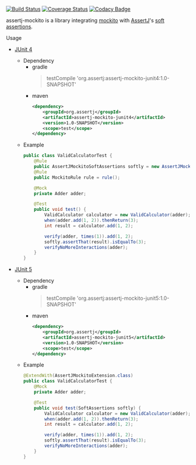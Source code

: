 [![Build Status](https://travis-ci.org/fduminy/assertj-mockito.svg?branch=master)](https://travis-ci.org/fduminy/assertj-mockito)
[![Coverage Status](https://coveralls.io/repos/github/fduminy/assertj-mockito/badge.svg)](https://coveralls.io/github/fduminy/assertj-mockito)
[![Codacy Badge](https://api.codacy.com/project/badge/Grade/1d6a4252e9b84219aefa44c733c26618)](https://www.codacy.com/manual/fduminy/assertj-mockito?utm_source=github.com&amp;utm_medium=referral&amp;utm_content=fduminy/assertj-mockito&amp;utm_campaign=Badge_Grade)

assertj-mockito is a library integrating [mockito](https://site.mockito.org/) with [AssertJ](https://assertj.github.io/doc/)'s [soft assertions](https://assertj.github.io/doc/#assertj-core-soft-assertions).

Usage

* [JUnit 4](https://junit.org/junit4/)
    * Dependency
        * gradle
            > testCompile 'org.assertj:assertj-mockito-junit4:1.0-SNAPSHOT'
        * maven
            ```xml
            <dependency>
                <groupId>org.assertj</groupId>
                <artifactId>assertj-mockito-junit4</artifactId>
                <version>1.0-SNAPSHOT</version>
                <scope>test</scope>
            </dependency>
            ```
    * Example
        ```java
        public class ValidCalculatorTest {
            @Rule
            public AssertJMockitoSoftAssertions softly = new AssertJMockitoSoftAssertions();
            @Rule
            public MockitoRule rule = rule();
        
            @Mock
            private Adder adder;
        
            @Test
            public void test() {
                ValidCalculator calculator = new ValidCalculator(adder);
                when(adder.add(1, 2)).thenReturn(3);
                int result = calculator.add(1, 2);
        
                verify(adder, times(1)).add(1, 2);
                softly.assertThat(result).isEqualTo(3);
                verifyNoMoreInteractions(adder);
            }
        }        
        ```
      
* [JUnit 5](https://junit.org/junit5/)
    * Dependency
        * gradle
            > testCompile 'org.assertj:assertj-mockito-junit5:1.0-SNAPSHOT'
        * maven
            ```xml
            <dependency>
                <groupId>org.assertj</groupId>
                <artifactId>assertj-mockito-junit5</artifactId>
                <version>1.0-SNAPSHOT</version>
                <scope>test</scope>
            </dependency>
            ```
    * Example
        ```java
        @ExtendWith(AssertJMockitoExtension.class)
        public class ValidCalculatorTest {
            @Mock
            private Adder adder;
        
            @Test
            public void test(SoftAssertions softly) {
                ValidCalculator calculator = new ValidCalculator(adder);
                when(adder.add(1, 2)).thenReturn(3);
                int result = calculator.add(1, 2);
        
                verify(adder, times(1)).add(1, 2);
                softly.assertThat(result).isEqualTo(3);
                verifyNoMoreInteractions(adder);
            }
        }
        ```